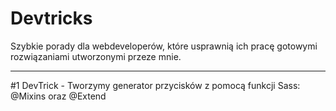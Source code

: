 # Devtricks
Szybkie porady dla webdeveloperów, które usprawnią ich pracę gotowymi rozwiązaniami utworzonymi przeze mnie.

---

#1 DevTrick - Tworzymy generator przycisków z pomocą funkcji Sass: @Mixins oraz @Extend
